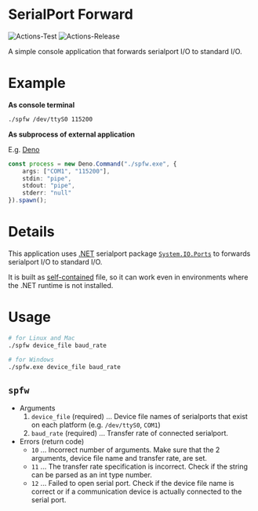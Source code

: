 # **SerialPort Forward**
![Actions-Test](https://github.com/dojyorin/serialport_forward/actions/workflows/test.yaml/badge.svg)
![Actions-Release](https://github.com/dojyorin/serialport_forward/actions/workflows/release.yaml/badge.svg)

A simple console application that forwards serialport I/O to standard I/O.

# Example

**As console terminal**

```sh
./spfw /dev/ttyS0 115200
```

**As subprocess of external application**

E.g. [Deno](https://deno.land)

```ts
const process = new Deno.Command("./spfw.exe", {
    args: ["COM1", "115200"],
    stdin: "pipe",
    stdout: "pipe",
    stderr: "null"
}).spawn();
```

# Details
This application uses [.NET](https://dotnet.microsoft.com) serialport package [`System.IO.Ports`](https://www.nuget.org/packages/System.IO.Ports) to forwards serialport I/O to standard I/O.

It is built as [self-contained](https://learn.microsoft.com/ja-jp/dotnet/core/deploying) file, so it can work even in environments where the .NET runtime is not installed.

# Usage

```sh
# for Linux and Mac
./spfw device_file baud_rate

# for Windows
./spfw.exe device_file baud_rate
```

## `spfw`
- Arguments
    1. `device_file` (required) ... Device file names of serialports that exist on each platform (e.g. `/dev/ttyS0`, `COM1`)
    2. `baud_rate` (required) ... Transfer rate of connected serialport.
- Errors (return code)
    - `10` ... Incorrect number of arguments. Make sure that the 2 arguments, device file name and transfer rate, are set.
    - `11` ... The transfer rate specification is incorrect. Check if the string can be parsed as an int type number.
    - `12` ... Failed to open serial port. Check if the device file name is correct or if a communication device is actually connected to the serial port.